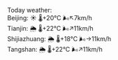 Today weather:  
Beijing: ☀️ 🌡️+20°C 🌬️↖7km/h  
Tianjin: 🌦 🌡️+22°C 🌬️↗11km/h  
Shijiazhuang: 🌦 🌡️+18°C 🌬️→11km/h  
Tangshan: 🌦 🌡️+22°C 🌬️↗11km/h  
